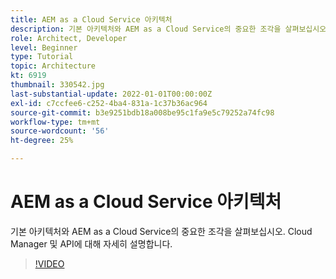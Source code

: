 ```yaml
---
title: AEM as a Cloud Service 아키텍처
description: 기본 아키텍처와 AEM as a Cloud Service의 중요한 조각을 살펴보십시오. Cloud Manager 및 API에 대해 자세히 설명합니다.
role: Architect, Developer
level: Beginner
type: Tutorial
topic: Architecture
kt: 6919
thumbnail: 330542.jpg
last-substantial-update: 2022-01-01T00:00:00Z
exl-id: c7ccfee6-c252-4ba4-831a-1c37b36ac964
source-git-commit: b3e9251bdb18a008be95c1fa9e5c79252a74fc98
workflow-type: tm+mt
source-wordcount: '56'
ht-degree: 25%

---
```


# AEM as a Cloud Service 아키텍처

기본 아키텍처와 AEM as a Cloud Service의 중요한 조각을 살펴보십시오. Cloud Manager 및 API에 대해 자세히 설명합니다.

>[!VIDEO](https://video.tv.adobe.com/v/330542?quality=12&learn=on)
